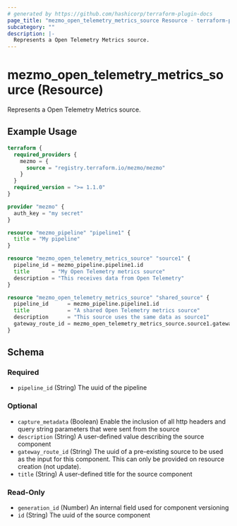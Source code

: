 ```yaml
---
# generated by https://github.com/hashicorp/terraform-plugin-docs
page_title: "mezmo_open_telemetry_metrics_source Resource - terraform-provider-mezmo"
subcategory: ""
description: |-
  Represents a Open Telemetry Metrics source.
---
```


# mezmo_open_telemetry_metrics_source (Resource)

Represents a Open Telemetry Metrics source.

## Example Usage

```terraform
terraform {
  required_providers {
    mezmo = {
      source = "registry.terraform.io/mezmo/mezmo"
    }
  }
  required_version = ">= 1.1.0"
}

provider "mezmo" {
  auth_key = "my secret"
}

resource "mezmo_pipeline" "pipeline1" {
  title = "My pipeline"
}

resource "mezmo_open_telemetry_metrics_source" "source1" {
  pipeline_id = mezmo_pipeline.pipeline1.id
  title       = "My Open Telemetry metrics source"
  description = "This receives data from Open Telemetry"
}

resource "mezmo_open_telemetry_metrics_source" "shared_source" {
  pipeline_id      = mezmo_pipeline.pipeline1.id
  title            = "A shared Open Telemetry metrics source"
  description      = "This source uses the same data as source1"
  gateway_route_id = mezmo_open_telemetry_metrics_source.source1.gateway_route_id
}
```

<!-- schema generated by tfplugindocs -->
## Schema

### Required

- `pipeline_id` (String) The uuid of the pipeline

### Optional

- `capture_metadata` (Boolean) Enable the inclusion of all http headers and query string parameters that were sent from the source
- `description` (String) A user-defined value describing the source component
- `gateway_route_id` (String) The uuid of a pre-existing source to be used as the input for this component. This can only be provided on resource creation (not update).
- `title` (String) A user-defined title for the source component

### Read-Only

- `generation_id` (Number) An internal field used for component versioning
- `id` (String) The uuid of the source component
